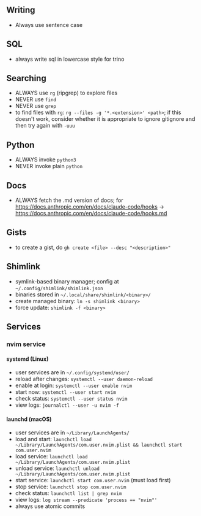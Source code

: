 ## Writing

- Always use sentence case

## SQL

- always write sql in lowercase style for trino

## Searching

- ALWAYS use `rg` (ripgrep) to explore files
- NEVER use `find`
- NEVER use `grep`
- to find files with `rg`: `rg --files -g '*.<extension>' <path>`; if this doesn't work, consider whether it is appropriate to ignore gitignore and then try again with `-uuu`

## Python

- ALWAYS invoke `python3`
- NEVER invoke plain `python`

## Docs

- ALWAYS fetch the .md version of docs; for <https://docs.anthropic.com/en/docs/claude-code/hooks> -\> <https://docs.anthropic.com/en/docs/claude-code/hooks.md>

## Gists

- to create a gist, do `gh create <file> --desc "<description>"`

## Shimlink

- symlink-based binary manager; config at `~/.config/shimlink/shimlink.json`
- binaries stored in `~/.local/share/shimlink/<binary>/`
- create managed binary: `ln -s shimlink <binary>`
- force update: `shimlink -f <binary>`

## Services

### nvim service

#### systemd (Linux)

- user services are in `~/.config/systemd/user/`
- reload after changes: `systemctl --user daemon-reload`
- enable at login: `systemctl --user enable nvim`
- start now: `systemctl --user start nvim`
- check status: `systemctl --user status nvim`
- view logs: `journalctl --user -u nvim -f`

#### launchd (macOS)

- user services are in `~/Library/LaunchAgents/`
- load and start: `launchctl load ~/Library/LaunchAgents/com.user.nvim.plist && launchctl start com.user.nvim`
- load service: `launchctl load ~/Library/LaunchAgents/com.user.nvim.plist`
- unload service: `launchctl unload ~/Library/LaunchAgents/com.user.nvim.plist`
- start service: `launchctl start com.user.nvim` (must load first)
- stop service: `launchctl stop com.user.nvim`
- check status: `launchctl list | grep nvim`
- view logs: `log stream --predicate 'process == "nvim"'`
- always use atomic commits
